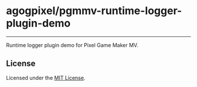 # agogpixel/pgmmv-runtime-logger-plugin-demo

<hr>

Runtime logger plugin demo for Pixel Game Maker MV.

## License

Licensed under the [MIT License](./LICENSE).
